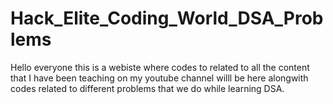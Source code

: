 # Hack_Elite_Coding_World_DSA_Problems
Hello everyone this is a webiste where codes to related to all the content that I have been teaching on my youtube channel willl be here alongwith codes related to different problems that we do while learning DSA.

